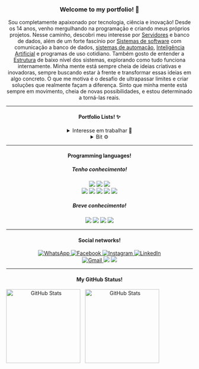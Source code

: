 <!-- TITLE -->
<h3 align="center">Welcome to my portfolio! 👋</h3>

<!-- DESCRIPTION -->  
<p align="center">Sou completamente apaixonado por tecnologia, ciência e inovação! Desde os 14 anos, venho mergulhando na programação e criando meus próprios projetos. Nesse caminho, descobri meu interesse por <a href="https://pt.wikipedia.org/wiki/Servidor">Servidores</a> e banco de dados, além de um forte fascínio por <a href="https://pt.wikipedia.org/wiki/Software">Sistemas de software</a> com comunicação a banco de dados, <a href="https://pt.wikipedia.org/wiki/Automação">sistemas de automação</a>, <a href="https://pt.wikipedia.org/wiki/Inteligência_artificial">Inteligência Artificial</a> e programas de uso cotidiano. Também gosto de entender a <a href="https://pt.wikipedia.org/wiki/Estrutura">Estrutura</a> de baixo nível dos sistemas, explorando como tudo funciona internamente. Minha mente está sempre cheia de ideias criativas e inovadoras, sempre buscando estar à frente e transformar essas ideias em algo concreto. O que me motiva é o desafio de ultrapassar limites e criar soluções que realmente façam a diferença. Sinto que minha mente está sempre em movimento, cheia de novas possibilidades, e estou determinado a torná-las reais.</p>  

---

<!-- INFO -->
<h4 align="center">Portfolio Lists! ✨</h4>
<div align="center">
    <details>
        <summary>Interesse em trabalhar 💼</summary>
        <ul>
            <li>
                <p>Software, Desenvolvimento de Sistema.</p>
            </li>
            <li>
                <p>Server, Banco de dados.</p>
            </li>
            <li>
                <p>IA, Automação, Sistema IoT.</p>
            </li>
        </ul>
    </details>
    <details>
        <summary>Bit ⚙</summary>
        <h5>0101011001101111011000111110101000100000111010010010000001100011011101010111001001101001011011110111001101101111001000000110100001100101011010010110111000100001</h5>
    </details>
</div>

---


<p>
    <!-- LINGUAGE-KNOW1 -->
    <h4 align="center">Programming languages!</h4>
    <h5 align="center">Tenho conhecimento!</h5>
    <section align="center">
        <p>
            <!-- SISTEM -->
            <img rel="C" src="https://img.shields.io/badge/C-626EBF?style=for-the-badge">
            <img rel="Cpp" src="https://img.shields.io/badge/Cpp-679DD6?style=for-the-badge">
            <img rel="Java" src="https://img.shields.io/badge/Java-E25040?style=for-the-badge"></br>
            <!-- WEB -->
            <img rel="HTML5" src="https://img.shields.io/badge/HTML5-DF4026?style=for-the-badge">
            <img rel="CSS3" src="https://img.shields.io/badge/CSS3-0864AD?style=for-the-badge">
            <img rel="JavaScript" src="https://img.shields.io/badge/JavaScript-FFDF00?style=for-the-badge">
            <img rel="SQL" src="https://img.shields.io/badge/SQL-0B2539?style=for-the-badge">
            <img rel="MySQL" src="https://img.shields.io/badge/MySQL-E48F08?style=for-the-badge">
        </p>
    </section>
    <!-- LINGUAGE-KNOW2 -->
    <h5 align="center">Breve conhecimento!</h5>
    <section align="center">
        <!-- SISTEM -->
        <img rel="Assembly" src="https://img.shields.io/badge/Assembly-FFFFFF?style=for-the-badge">
        <img rel="CSharp" src="https://img.shields.io/badge/CSharp-A67ADC?style=for-the-badge">
        <img rel="Python" src="https://img.shields.io/badge/Python-FFD347?style=for-the-badge">
        <img rel="Batch" src="https://img.shields.io/badge/Batch-2C2C2C?style=for-the-badge">
        <!-- WEB -->
    </section>
</p>

---

<!-- CONTACTS -->
<h4 align="center">Social networks!</h4>
<div align="center">
    <a href="https://api.whatsapp.com/send?phone=5519989437565&text=Eu%20vim%20pelo%20link%20do%20GitHub!%20%F0%9F%98%80%0APrazem%20em%20conhec%C3%AA-lo%20Jeferson!" target="_blank">
        <img alt="WhatsApp" title="Esse é meu WhatsApp!" src="https://img.shields.io/badge/WhatsApp-25D366?style=for-the-badge&logo=whatsapp&logoColor=white" />
    </a>
    <a href="https://www.facebook.com/jeferson.ferretti.3/" target="_blank">
        <img alt="Facebook" title="Esse é meu Facebook!" src="https://img.shields.io/badge/Facebook-1877F2?style=for-the-badge&logo=facebook&logoColor=white" />
    </a>
    <a href="https://www.instagram.com/jefreemore_fm/" target="_blank">
        <img alt="Instagram" title="Esse é meu Instagram!" src="https://img.shields.io/badge/Instagram-E4405F?style=for-the-badge&logo=instagram&logoColor=white" />
    </a>
    <a href="https://www.linkedin.com/in/jeferson-ferretti-moreira-096521214/" target="_blank">
        <img alt="LinkedIn" title="Esse é meu LinkedIn!" src="https://img.shields.io/badge/LinkedIn-0077B5?style=for-the-badge&logo=linkedin&logoColor=white" />
    </a></br>
    <a href="https://mail.google.com/mail/u/0/?hl=pt-BR#search/in%3Asent+jeferson.ferretti2004%40gmail.com?compose=new" target="_blank">
        <img alt="Gmail" title="Esse é meu Gmail!" src="https://img.shields.io/badge/Gmail-D14836?style=for-the-badge&logo=gmail&logoColor=white" />
    </a>
    <img rel="Discord" src="https://img.shields.io/badge/Discord-7289DA?style=for-the-badge&logo=discord&logoColor=white">
    <img rel="Pinterest" src="https://img.shields.io/badge/Pinterest-%23E60023.svg?&style=for-the-badge&logo=Pinterest&logoColor=white">
</div>

---

<!-- GITHUB-STATS -->
<h4 align="center">My GitHub Status!</h4>
<section align="center">
    <p>
        <img align="left" rel="Stats-1" alt="GitHub Stats" height="200" style="padding-right: 10px;" src="https://github-readme-stats.vercel.app/api?username=jefreemore&show_icons=true&theme=tokyonight&include_all_commits=true&locale=pt-br" />
        <img align="left" rel="Stats-2" alt="GitHub Stats" height="200" src="https://github-readme-stats.vercel.app/api/top-langs/?username=jefreemore&theme=tokyonight&layout=compact&custom_title=Tecnologias&langs_count=9" />
    </p>
</section>
